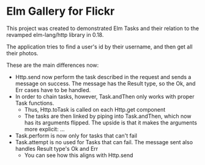 # Elm Gallery for Flickr
This project was created to demonstrated Elm Tasks and their relation to the revamped elm-lang/http library in 0.18.

The application tries to find a user's id by their username, and then get all their photos.

These are the main differences now:
 - Http.send now perform the task described in the request and sends a message on success. The message has the Result type, so the Ok, and Err cases have to be handled.
 - In order to chain tasks, however, Task.andThen only works with proper Task functions.
   - Thus, Http.toTask is called on each Http.get component
   - The tasks are then linked by piping into Task.andThen, which now has its arguments flipped. The upside is that it makes the arguments more explicit: ...
 - Task.perform is now only for tasks that can't fail
  - Task.attempt is no used for Tasks that can fail. The message sent also handles Result type's Ok and Err
    - You can see how this aligns with Http.send
